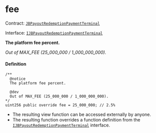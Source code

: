 # fee

Contract: [`JBPayoutRedemptionPaymentTerminal`](/docs/v4/deprecated/v2/contracts/or-payment-terminals/or-abstract/jbpayoutredemptionpaymentterminal/README.md)​‌

Interface: [`IJBPayoutRedemptionPaymentTerminal`](/docs/v4/deprecated/v2/interfaces/ijbpayoutredemptionpaymentterminal.md)

**The platform fee percent.**

_Out of MAX_FEE (25_000_000 / 1_000_000_000)._

#### Definition

```
/**
  @notice
  The platform fee percent.

  @dev
  Out of MAX_FEE (25_000_000 / 1_000_000_000).
*/
uint256 public override fee = 25_000_000; // 2.5%
```

* The resulting view function can be accessed externally by anyone.
* The resulting function overrides a function definition from the [`IJBPayoutRedemptionPaymentTerminal`](/docs/v4/deprecated/v2/interfaces/ijbpayoutredemptionpaymentterminal.md) interface.

